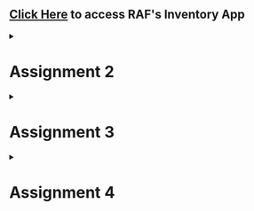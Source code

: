 ## [Click Here](https://raf-inventory.adaptable.app/main/) to access RAF's Inventory App

<details>
<summary><h1>Assignment 2</h1></summary>

## Answer Section:

### How do I implement the tasks form the checklist in Assignment 2?

#### 1. Create a new Django project.
- When creating Django project, I started it with cloning the repository, so I don't have to connect local repository to the Github repository. So, I use this command:
    ```
    git clone [URL]
    ```
- Then I started by creating a virtual environment with:
    ```
    python -m venv env
    ```
- Then I need to activate the virtual environment with the following command:
    ```
    env\Scripts\activate.bat
    ```
- After that I have to set up dependencies, which are components required by the software to function, including libraries, frameworks, or packages. So, we create a .txt file named `requirements.txt`, and add some dependencies.
    ```
    django
    gunicorn
    whitenoise
    psycopg2-binary
    requests
    urllib3
    ```
- Install those dependencies with pip install:
    ```
    pip install -r requirements.txt
    ```
- Finally, I created the Django project with name `assignment2`, and note I don't know how to change this name to a new name because, at first I accidentally create the Django project with this name, and I want to change it with rafinventory, *please help*. I use this following command:
    ```
    django-admin startproject assignment2 .
    ```
- Then, I successfully create the Django project.
- In `settings.py`, I add `"*"` to `ALLOWED_HOSTS` for deployment purposes
- Finally, I create a `.gitignore` file.
#### 2. Create an app with the name main on that project:
- First, I did  it with this following command to create a new application `main`:
    ```
    python manage.py startapp main
    ```
- Then, I have to register `main` application to the project by adding `'main'` in the `INSTALLED_APPS` inside the `settings.py`.
- After that, I created new directory `templates` within the `main` application, and inside it we create `main.html`. Then we successfully create app main with HTML templates.

#### 3. Create URL routing configuration to access the `main` app.
- I add URL routing in `urls.py` to connect it to the `main` view. So, in the `urls.py` inside the `assignment2` directory, I import `include` funtion from module `django.urls`

- I add the URL pattern to direct it to the `main` view inside the `urlpatterns` variable.
    ```py
    path('main/', include('main.urls'))
    ```
- Finally, I successfully create URL routing configuration to the `main` app.

#### 4. Create a model on the main app with the name Item and some mandatory attributes:
- In the `models.py` I create a class named `Item` with this attributes:
    - `name` as the name of the item, with type `CharField`.
    - `amount` as the amount/count of the item, with type `IntegerField`.
    - `description` as the description of the item, with type `TextField`.
    - `category` as the category of the item, with type `TextField`.
    - `power` as the amount of power of the item, with type `IntegerField`.
- Then, I create model migrations with:
    ```
    python manage.py makemigrations
    ```
- After that, I apply the migrations with the local database:
    ```
    python manage.py migrate
    ```

#### 5. Create a funtion in `views.py` that returns an HTML template containing my application name, my name, and my class.
- First, I open `views.py` in the `main` application. Then on the file I add the following import statements, and add function `show_main`:
    ```py
    from django.shortcuts import render

    def show_main(request):
    context = {
        'application_name': 'RAF Inventory',
        'name': 'Rafif Firmansyah Aulia',
        'class': 'PBP KKI'
    }

    return render(request, 'main.html', context)
    ```
- After that, I replace created application name, name, and class in the `main.html` file in `templates`.

#### 6. Create a routing in `urls.py` to map the function `views.py` to an URL.
- I create a file `urls.py` inside `main` application directory, and fill it with this following code:
    ```py
    from django.urls import path
    from main.views import show_main
    
    app_name = 'main'

    urlpatterns = [
       path('', show_main, name='show_main'),
    ]
    ```
#### 7. Deploy the app to adaptable.
- First, perform add, commit, push to the github repository.
- Then, create new app in adaptable, and connect the repository to adaptable.
- After that, I use Python App template and PostgreSQL, then I chose python 3.10 as the version and in the start command I use:
    ```
    python manage.py migrate && gunicorn assignment2.wsgi
    ```
- Then enter the domain name, also check the HTTP Listener on PORT.
- Finally, deploy the app to adaptable.


### Diagram explaining the flow of client requests to a Django web app and its response. 
![Alt text](image-1.png)

### What is the purpose of a virtual environment? Can we create a Django web app without a virtual environment? 
Virtual environment is a fundamental tool in Python development. It serves as an isolated workspace, ensuring that each project remains independent of others and the global Python environment. This isolation is critical for managing distinct Python and package versions required for different projects. Analogously, it's akin to maintaining an organized workspace. Just as you wouldn't want your tools intermingled in disarray, virtual environments keep project directories neat and tidy. Additionally, they simplify project sharing and enhance portability. In the context of Django web applications, virtual environments are imperative. They help manage dependencies, ensuring a clean and isolated environment conducive to project development. In conclusion, virtual environments are indispensable for maintaining order, preventing conflicts, and facilitating structured Python project development, particularly for Django web applications.

### What is MVC, MVT, and MVVM? Explain the differences between the three.

- MVC, which stands for Model-View-Controller, is a software architecture. In this pattern, the Model takes care of storing data and managing application logic, the View presents data from the Model to users, and the Controller acts as a middleman between the Model and View.

- MVT, or Model-View-Template, is another software design pattern. Similar to MVC, the Model is responsible for data and application logic, the View displays data from the Model, and it connects this data to a Template. The Template defines how the user interface should look.

- MVVM, short for Model-View-ViewModel, is yet another architectural pattern. Here, the Model still stores data and logic, the View shows this data, and the ViewModel transforms data from the Model into a format that's easily presented and interacted with by the View.

MVC and MVT are quite alike, differing mainly in the terminology they use and how they implement their specific frameworks. On the other hand, MVVM emphasizes a clear separation between the View and ViewModel, focusing on data binding and two-way communication between them.

</details>

<details>
<summary><h1>Assignment 3</h1></summary>

## Answer Section:

### What is the difference between POST form and GET form in Django?

#### GET Form:
- Data is appended to the URL as query parameters.
- Data is visible in the URL.
- Used for read-only operations and sharing URLs.
- Limited data size due to URL length restrictions.

#### POST Form:
- Data is sent in the HTTP request body.
- Data is not visible in the URL.
- Used for operations that modify server-side data.
- No inherent data size limitations.

In Django, you can access form data via both POST and GET requests using the request object in your views. The choice depends on data sensitivity, the type of operation, and data size considerations.

### What are the main differences between XML, JSON, and HTML in the context of data delivery?

#### Purpose:
- XML: Primarily for structured data exchange.
- JSON: Lightweight data exchange format.
- HTML: For creating web content.

#### Syntax:
- XML: Verbose with explicit tags.
- JSON: Simple key-value pairs and arrays.
- HTML: Uses specific tags for web content.

#### Data Types:
- XML: No built-in data types.
- JSON: Supports basic data types.
- HTML: Focuses on text, links, and media.

#### Readability:
- XML: Less human-readable.
- JSON: Highly readable.
- HTML: Designed for human consumption.

#### Usage:
- XML: Configuration files, data exchange.
- JSON: Web APIs, data exchange.
- HTML: Web content presentation.

### Why is JSON often used in data exchange between modern web applications?

JSON is popular in web applications because it's lightweight, human-readable, works with any programming language, and is secure. Its efficiency, native JavaScript support, and compatibility with cross-domain requests make it a preferred format for data exchange, especially in web APIs.

### How I implemented the task above step-by-step

 - Before creating form input, I have to implement a skeleton as a  view structure.

 - First I create a folder named `templates` in the root directory. Inside that I create a file named `based.html`. Inside of it I insert:

    ```html
    {% load static %}
    <!DOCTYPE html>
    <html lang="en">
        <head>
            <meta charset="UTF-8" />
            <meta
                name="viewport"
                content="width=device-width, initial-scale=1.0"
            />
            {% block meta %}
            {% endblock meta %}
        </head>

        <body>
            {% block content %}
            {% endblock content %}
        </body>
    </html>
    ```
- In the `settings.py` on the `assignment2` folder, I enable the detection of `base.html` as a template file

- In `templates` inside `main` folder, I change `main.html` with:
    ```html
    {% extends 'base.html' %}

    {% block content %}
        <h1>RAF Inventory</h1>

        <h5>Application name:</h5>
        <p>{{ application_name }}</p>

        <h5>Name:</h5>
        <p>{{ name }}</p>

        <h5>Class:</h5>
        <p>{{ class }}</p>
    {% endblock content %}
    ```

- Then, I start to create a Data input Form

- I create a new file inside `main` named `forms.py`, which is used to create a form structure that accepts data. Fill it with:
    ```py
    from django.forms import ModelForm
    from main.models import Item

    class ItemForm(ModelForm):
        class Meta:
            model = Item
            fields = ["name", "amount", "description", "category", "power"]
    ```
- In `views.py` in the `main` I add some of the code with import and a new function called `create_item`.
    ```py
    from django.http import HttpResponseRedirect
    from django.urls import reverse
    from main.forms import ItemForm
    from main.models import Item

    def create_item(request):
    form = ItemForm(request.POST or None)

    if form.is_valid() and request.method == "POST":
        form.save()
        return HttpResponseRedirect(reverse('main:show_main'))

    context = {'form': form}
    return render(request, "create_item.html", context)
    ```

- Then I change the `show_main` function inside this file with:
    ```py
    def show_main(request):
    items = Item.objects.all()

    context = {
        'application_name': 'RAF Inventory',
        'name': 'Rafif Firmansyah Aulia',
        'class': 'PBP KKI',
        'items': items,
    }

    return render(request, 'main.html', context)
    ```

- On `urls.py` inside `main` folder, I import previously created funtion, which is `create_item`.

- And I add new url path inside the `urlpatterns` to access the new importedd function.

- In `templates` directory inside `main`, I created new HTML file `create_item.html`. And fill it with this:
    ```py
    {% extends 'base.html' %} 

    {% block content %}
    <h1>Add New Item</h1>

    <form method="POST">
        {% csrf_token %}
        <table>
            {{ form.as_table }}
            <tr>
                <td></td>
                <td>
                    <input type="submit" value="Add Item"/>
                </td>
            </tr>
        </table>
    </form>

    {% endblock %}
    ```

- In `main.html` I modified new code between `{% block content %}` and `{% endblock content %}`.
    ```html
    <table>
        <tr>
            <th>Name</th>
            <th>Amount</th>
            <th>Description</th>
            <th>Category</th>
            <th>Power</th>
            <th>Date Added</th>
        </tr>

        {% comment %} Below is how to show the item data {% endcomment %}

        {% for item in items %}
            <tr>
                <td>{{item.name}}</td>
                <td>{{item.price}}</td>
                <td>{{item.description}}</td>
                <td>{{item.category}}</td>
                <td>{{item.power}}</td>
                <td>{{item.date_added}}</td>
            </tr>
        {% endfor %}
    </table>

    <br />

    <a href="{% url 'main:create_item' %}">
        <button>
            Add New Item
        </button>
    </a>

    {% endblock content %}
    ```

- After that I run migrate because I tried running with `py manage.py runserver` and it didn't work. So i run `py manage.py makemigrations` and after that `py manage.py makemigrations`.

- in `views.py` in the `main` folder I add import `HttpResponse` and `serializers` and add a new function called `show_xml` . This what I add:
    ```py
    from django.http import HttpResponse
    from django.core import serializers

    def show_xml(request):
        data = Item.objects.all()
        return HttpResponse(serializers.serialize("xml", data), content_type="application/xml")
    ```
- In `urls.py` inside `main`. I import the created function `show_xml`.
- Then route the urls path in the `urlpatterns`:
    ```py
    path('xml/', show_xml, name='show_xml'),
    ```
    add this code.

- Do the same thing with the **JSON**.

- I want to get the xml and json by ID. Firstly, I created new function `show_xml_by_id` with this code:
    ```py
    def show_xml_by_id(request, id):
        data = Item.objects.filter(pk=id)
        return HttpResponse(serializers.serialize("xml", data), content_type="application/xml")
    ```
    After that I import the code to `urls.py` and add path to `urlpatterns`.

- To implement the ** JSON by ID** I just do the same thing like the xml.

### Access the five URLs in point 2 using Postman, take screenshots of the results in Postman, and add them to README.md.

- **HTML**
![Alt text](image-2.png)

- **XML**
![Alt text](image-3.png)

- **JSON**
![Alt text](image-4.png)

- **XML by ID**
![Alt text](image-5.png)

- **JSON by ID**
![Alt text](image-6.png)

</details>

<details>
<summary><h1>Assignment 4</h1></summary>

## Answer Section:

### What is `UserCreationForm`` in Django? Explain its advantages and disadvantages.

In Django, UserCreationForm is a built-in form class for creating user registration forms. It simplifies the process by providing fields for common registration data like username and password, along with validation. This form integrates seamlessly with Django's authentication system, making it easy to manage user accounts in Django applications. Developers can also customize it to fit their project's specific needs.

#### Advantages of using the UserCreationForm, in Django:

1. `Ease of Use`: The UserCreationForm simplifies the process of creating user registration forms making it user friendly and straightforward.

2. `Integration`: It seamlessly integrates with Djangos authentication system ensuring an cohesive experience for users.

3. `Validation`: The UserCreationForm provides built in validation for fields ensuring data integrity and accuracy.

4. `Customization`: You have the flexibility to extend and customize the UserCreationForm according to your projects needs allowing for adaptability.

5. `Security`: The UserCreationForm takes care of security aspects such as password hashing ensuring that user credentials are stored securely.

6. `Consistency`: By utilizing the UserCreationForm you can maintain an user registration experience throughout your project promoting familiarity and ease of use.


#### Disadvantages of using the UserCreationForm;

1. `Limited Fields`: The predefined set of fields offered by the UserCreationForm may not cover all requirements to your project. Additional customization might be necessary in cases.

2. `Flexibility`: Depending on your projects needs there could be instances where the default functionality provided by the UserCreationForm might not fully meet your requirements or necessitate additional modifications.

3. `Localization Effort`: If you require support in your application integrating it with the UserCreationForm might require some effort to ensure proper localization.

### What is the difference between authentication and authorization in Django application? Why are both important?

Authentication verifies a user's identity, while authorization determines what actions or resources they can access. Both are vital for the security and functionality of a Django application, ensuring that users have the right level of access and protection of sensitive data.

### What are `cookies` in website? How does Django use `cookies` to manage user session data?

Cookies are small data files sent from a web server to a user's browser and stored on their device. They're used for various purposes, including session management, remembering user preferences, tracking user behavior, etc. Django uses cookies for session management. When a user visits a Django site, it generates a unique session ID stored in a cookie. Django then stores user-specific data associated with that ID on the server. This allows Django to remember user sessions, authentication, and preferences across requests, making it easier to build interactive web applications.

### Are `cookies` secure to use? Is there potential risk to be aware of?

Cookies themselves are not inherently secure. Their security depends on how they are used and the precautions taken by developers. Security risks include data exposure, session hijacking, and potential for cross-site scripting (XSS) or cross-site request forgery (CSRF) attacks. Properly configured and managed cookies can be secure, but developers must implement best practices to mitigate risks.

###  Explain how you implemented the checklist above step-by-step

- Firstly, I created Registration form

- Start with creating function `register` inside views.py with parameter `request`.

- Add imports for `redirects`, `UserCreationForm`, and `messages`.

- The funtion for `register` are:
    ```py
    def register(request):
        form = UserCreationForm()

        if request.method == "POST":
            form = UserCreationForm(request.POST)
            if form.is_valid():
                form.save()
                messages.success(request, 'Your account has been successfully created!')
                return redirect('main:login')
        context = {'form':form}
        return render(request, 'register.html', context)
    ```

- followed by creating `register.hmtl` inside `main/templates` directory, and create the HTML file for the Register new account page.

- Then we add path to the `urlpatterns`.

- After that I moved on to creating the login function. Start by importinng `authenticate` and `login` into the `views.py`.

- Then I add the `login_user` function to authenticate user.
    ```py
    def login_user(request):
        if request.method == 'POST':
            username = request.POST.get('username')
            password = request.POST.get('password')
            user = authenticate(request, username=username, password=password)
            if user is not None:
                login(request, user)
                return redirect('main:show_main')
            else:
                messages.info(request, 'Sorry, incorrect username or password. Please try again.')
        context = {}
        return render(request, 'login.html', context)
    ```

- Next I create new HTML file for login in the same directory as the `register.hmtl`.

- After that I create path for login_user in the `urlpatterns`

- Lastly, I have to create the Logout function into the website. The steps are the same like both of the function. In the function I add:
    ```py
    def logout_user(request):
        logout(request)
        return redirect('main:login')
    ```

- Then I add button for logout in the `main.html` and create path in the `urls.py`

- To restricts access for the User has to login/register into the main page, I import `login_required` into the `views.py`.

- The important part, I add the `@login_required(login_url='/login')` above the `show_main` function to restricts access to the main page only to the authenticated users.

- To use data from cookies I have to add last login feature.

- First, start with importing `datetime` into the `views.py`, then inside the `login_user` funtion modify the code inside `if user is not None` like this:
    ```py
    if user is not None:
        login(request, user)
        response = HttpResponseRedirect(reverse("main:show_main")) 
        response.set_cookie('last_login', str(datetime.datetime.now()))
        return response
    ```

- In the `show_main` funtion, I modified the `context = {}` inside `show_main` with this:

    ```py
    context = {
        'application_name': 'RAF Inventory',
        'name': request.user.username,
        'class': 'PBP KKI',
        'items': items,
        'data_count': data_count,
        'last_login': request.COOKIES['last_login']
        if 'last_login' in request.COOKIES.keys()
        else "",
    }
    ```
    the `if 'last_login' in request.COOKIES.keys()` i get it from pak Daya in the class session, it is to avoid the bug inside my code, because before adding this code I manage to encounter error while opening the localhost with the `last_login` error, and have to delete all the cookies in the browser.

- Then modify the `logout_user` with:
    ```py
    def logout_user(request):
        logout(request)
        response = HttpResponseRedirect(reverse('main:login'))
        response.delete_cookie('last_login')
        return response
    ```

- To connect the Item model to User model, I have to import `User` into the `models.py`.

- On the class Item i add this following code:
    ```py
    class Item(models.Model):
        user = models.ForeignKey(User, on_delete=models.CASCADE)
   ```

- Then in the `create_item` on `views.py` modify the code as this:
    ```py
    def create_item(request):
        form = ItemForm(request.POST or None)

        if form.is_valid() and request.method == "POST":
            item = form.save(commit=False)
            item.user = request.user
            item.save()
            return HttpResponseRedirect(reverse('main:show_main'))
    ```

- Then modify the `show_main` function with:
    ```py
    def show_main(request):
        items = Item.objects.filter(user=request.user)

        context = {
            'name': request.user.username,
    ```

- Then run `migrations` after changing the models.
</details>